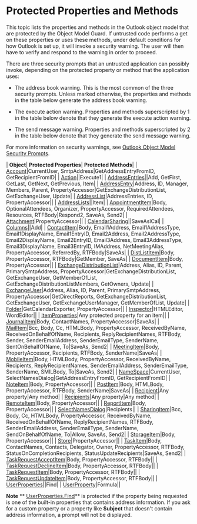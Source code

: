 
# Protected Properties and Methods

This topic lists the properties and methods in the Outlook object model that are protected by the Object Model Guard. If untrusted code performs a get on these properties or uses these methods, under default conditions for how Outlook is set up, it will invoke a security warning. The user will then have to verify and respond to the warning in order to proceed.

There are three security prompts that an untrusted application can possibly invoke, depending on the protected property or method that the application uses:

- The address book warning. This is the most common of the three security prompts. Unless marked otherwise, the properties and methods in the table below generate the address book warning.
    
- The execute action warning. Properties and methods superscripted by 1 in the table below denote that they generate the execute action warning.
    
- The send message warning. Properties and methods superscripted by 2 in the table below denote that they generate the send message warning.
    
For more information on security warnings, see  [Outlook Object Model Security Prompts](7e0cd805-5104-73af-d74f-b00480db91c4.md).



| **Object**| **Protected Properties**| **Protected Methods**|
| [Account](f624438c-4e45-2822-18b6-bfe8074a33c0.md)|CurrentUser, SmtpAddress|GetAddressEntryFromID, GetRecipientFromID|
| [Action](22bd8d4a-9cf4-bd37-011b-8da3dfadf761.md)||Execute1|
| [AddressEntries](db91b717-07c6-d1f2-c545-b766ee1f0c6b.md)||Add, GetFirst, GetLast, GetNext, GetPrevious, Item|
| [AddressEntry](d4a0a85e-8bab-bc56-57bc-d70c3c570c8e.md)|Address, ID, Manager, Members, Parent, PropertyAccessor|GetExchangeDistributionList, GetExchangeUser, Update|
| [AddressList](84611afe-48b1-185b-df4b-0f004e7436ff.md)|AddressEntries, ID, PropertyAccessor||
| [AddressLists](b8c5ce75-3030-0179-45bb-f44fe6628074.md)||Item|
| [AppointmentItem](204a409d-654e-27aa-643a-8344c631b82d.md)|Body, OptionalAttendees, Organizer, PropertyAccessor, RequiredAttendees, Resources, RTFBody|Respond2, SaveAs, Send2|
| [Attachment](3e11582b-ac90-0948-bc37-506570bb287b.md)|PropertyAccessor||
| [CalendarSharing](37a8a15e-51c2-b1a0-7db6-cf2a1f4e8405.md)||SaveAsICal|
| [Columns](628bf0cf-4ee8-5e5c-09d7-89d7adf256ca.md)||Add|
| [ContactItem](8e32093c-a678-f1fd-3f35-c2d8994d166f.md)|Body, Email1Address, Email1AddressType, Email1DisplayName, Email1EntryID, Email2Address, Email2AddressType, Email2DisplayName, Email2EntryID, Email3Address, Email3AddressType, Email3DisplayName, Email3EntryID, IMAddress, NetMeetingAlias, PropertyAccessor, ReferredBy, RTFBody|SaveAs|
| [DistListItem](027c3986-abff-d9b1-ecc2-26d60805e952.md)|Body, PropertyAccessor, RTFBody|GetMember, SaveAs|
| [DocumentItem](7b0a6af0-6632-3ff6-841f-5b081d0d68d8.md)|Body, PropertyAccessor||
| [ExchangeDistributionList](2830dfba-6c0a-a81f-6b98-92ac2aafb59d.md)|Address, Alias, ID, Parent, PrimarySmtpAddress, PropertyAccessor|GetExchangeDistributionList, GetExchangeUser, GetMemberOfList, GetExchangeDistributionListMembers, GetOwners, Update|
| [ExchangeUser](6ec117d1-7fdb-aa36-b567-1242f8238df0.md)|Address, Alias, ID, Parent, PrimarySmtpAddress, PropertyAccessor|GetDirectReports, GetExchangeDistributionList, GetExchangeUser, GetExchangeUserManager, GetMemberOfList, Update|
| [Folder](3cf6cda8-6d70-666e-2643-9d9c5b9cacfc.md)|GetCalendarExporter, PropertyAccessor||
| [Inspector](d7384756-669c-0549-1032-c3b864187994.md)|HTMLEditor, WordEditor||
| [ItemProperties](34a110ed-6617-72da-1e98-a9773c705b40.md)|Any protected property for an item||
| [JournalItem](6e850295-39f9-47b8-e866-9622e9958c69.md)|Body, ContactNames, PropertyAccessor|SaveAs|
| [MailItem](14197346-05d2-0250-fa4c-4a6b07daf25f.md)|Bcc, Body, Cc, HTMLBody, PropertyAccessor, ReceivedByName, ReceivedOnBehalfOfName, Recipients, ReplyRecipientNames, RTFBody, Sender, SenderEmailAddress, SenderEmailType, SenderName, SentOnBehalfOfName, To|SaveAs, Send2|
| [MeetingItem](b75730f5-b395-3d66-5acd-b64fd8fcd78f.md)|Body, PropertyAccessor, Recipients, RTFBody, SenderName|SaveAs|
| [MobileItem](http://msdn.microsoft.com/library/da8149d5-66d3-ea02-941f-e7f2f9eb6bc3%28Office.15%29.aspx)|Body, HTMLBody, PropertyAccessor, ReceivedByName, Recipients, ReplyRecipientNames, SenderEmailAddress, SenderEmailType, SenderName, SMILBody, To|SaveAs, Send2|
| [NameSpace](f0dcaa19-07f5-5d42-a3bf-2e42b7885644.md)|CurrentUser, SelectNamesDialog|GetAddressEntryFromID, GetRecipientFromID|
| [NoteItem](ddf5baaa-6e13-a6fb-96e8-311e7761fa98.md)|Body, PropertyAccessor||
| [PostItem](de44065d-4e93-315a-279f-7b92f09c0465.md)|Body, HTMLBody, PropertyAccessor, RTFBody, SenderName|SaveAs|
| [Recipient](8cee4d79-ec55-52a4-710b-6456944ca86d.md)|Any property|Any method|
| [Recipients](774f56b7-4de8-9584-60cd-4fbf361f4c85.md)|Any property|Any method|
| [RemoteItem](6302aaff-cdcf-4d86-60f1-4bed15540d9f.md)|Body, PropertyAccessor||
| [ReportItem](16ebe336-72e0-42f6-99d3-edecc3ea284d.md)|Body, PropertyAccessor||
| [SelectNamesDialog](1522736a-3cad-9f1c-4da9-b52a3a01731c.md)|Recipients||
| [SharingItem](63dd3451-44f3-7cc4-c6e2-7dad5835a7d2.md)|Bcc, Body, Cc, HTMLBody, PropertyAccessor, ReceivedByName, ReceivedOnBehalfOfName, ReplyRecipientNames, RTFBody, SenderEmailAddress, SenderEmailType, SenderName, SendOnBehalfOfName, To|Allow, SaveAs, Send2|
| [StorageItem](41776bc3-b838-2755-fd6b-3b5012fb9ae5.md)|Body, PropertyAccessor||
| [Store](1eb22fe9-8849-7476-5388-2515b48591b9.md)|PropertyAccessor||
| [TaskItem](5df8cfa5-5460-a5a1-a130-ba5bca1a0091.md)|Body, ContactNames, Contacts, Delegator, Owner, PropertyAccessor, RTFBody, StatusOnCompletionRecipients, StatusUpdateRecipients|SaveAs, Send2|
| [TaskRequestAcceptItem](a2905f72-0a67-b07d-7f85-84fe4de17c25.md)|Body, PropertyAccessor, RTFBody||
| [TaskRequestDeclineItem](e842c7c0-7943-9219-329b-30b892ab99b0.md)|Body, PropertyAccessor, RTFBody||
| [TaskRequestItem](2908a28a-634c-e786-aa53-f3e32038b727.md)|Body, PropertyAccessor, RTFBody||
| [TaskRequestUpdateItem](5bc407fe-b3f6-3e46-8b91-e2ed96292cec.md)|Body, PropertyAccessor, RTFBody||
| [UserProperties](20b49c86-d74f-9bda-382c-559af278c148.md)||Find|
| [UserProperty](c94f642f-4368-d775-a79f-ce6c39bfe1fd.md)|Formula||


 **Note**   ** [UserProperties.Find](3b71ce5a-4bb0-fdab-a24e-02c631816b80.md)** is protected if the property being requested is one of the built-in properties that contains address information. If you ask for a custom property or a property like **Subject** that doesn't contain address information, a prompt will not be displayed.

